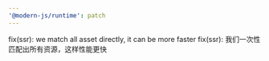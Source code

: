 ```yaml
---
'@modern-js/runtime': patch
---
```


fix(ssr): we match all asset directly, it can be more faster
fix(ssr): 我们一次性匹配出所有资源，这样性能更快
